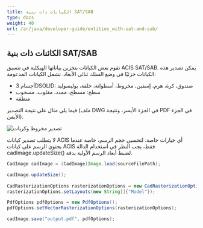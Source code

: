```yaml
---
title: الكيانات ذات بنية SAT/SAB
type: docs
weight: 40
url: /ar/java/developer-guide/entities_with-sat-and-sab/
---
```


## **الكائنات ذات بنية SAT/SAB**

تقوم بعض الكيانات بتخزين بياناتها الهيكلية في تنسيق ACIS SAT/SAB. يمكن تصدير هذه الكيانات جزئيًا في وضع السلك ثنائي الأبعاد. تشمل الكيانات المدعومة:

*	أجسام 3DSOLID: صندوق، كرة، هرم، إسفين، مخروط، أسطوانة، حلقة، بوليسوليد
*	سطح: مسطح، ممدد، مقلوب، مسحوب
*	منطقة

فيما يلي مثال على نتيجة التصدير (ملف DWG في الجزء الأيسر، ونتيجة PDF في الجزء الأيمن).

![تصدير مخروط وكريات](/cad/_assets/guide/coneAndSpheres.png)

لا يتطلب تصدير كيانات ACIS أي خيارات خاصة. لتحسين حجم الرسم، خاصة عندما يحتوي الرسم على كيانات ACIS فقط، يجب النظر في استخدام الدالة cadImage.updateSize() لضبط أبعاد الرسم الأولية بدقة.

```java
CadImage cadImage = (CadImage)Image.load(sourceFilePath);

cadImage.updateSize();
	
CadRasterizationOptions rasterizationOptions = new CadRasterizationOptions();
rasterizationOptions.setLayouts(new String[]{"Model"});

PdfOptions pdfOptions = new PdfOptions();
pdfOptions.setVectorRasterizationOptions(rasterizationOptions);

cadImage.save("output.pdf", pdfOptions);
```
